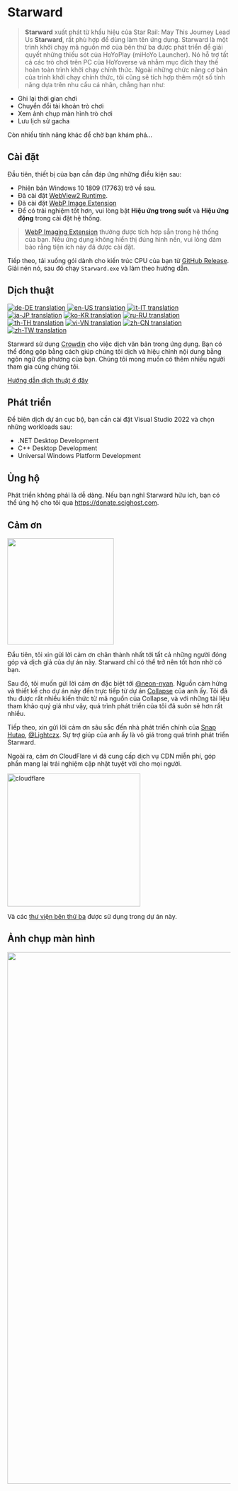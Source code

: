 # Starward

> **Starward** xuất phát từ khẩu hiệu của Star Rail: May This Journey Lead Us **Starward**, rất phù hợp để dùng làm tên ứng dụng.
> Starward là một trình khởi chạy mã nguồn mở của bên thứ ba được phát triển để giải quyết những thiếu sót của HoYoPlay (miHoYo Launcher). Nó hỗ trợ tất cả các trò chơi trên PC của HoYoverse và nhằm mục đích thay thế hoàn toàn trình khởi chạy chính thức. Ngoài những chức năng cơ bản của trình khởi chạy chính thức, tôi cũng sẽ tích hợp thêm một số tính năng dựa trên nhu cầu cá nhân, chẳng hạn như:

-  Ghi lại thời gian chơi
-  Chuyển đổi tài khoản trò chơi
-  Xem ảnh chụp màn hình trò chơi
-  Lưu lịch sử gacha

Còn nhiều tính năng khác để chờ bạn khám phá...

## Cài đặt

Đầu tiên, thiết bị của bạn cần đáp ứng những điều kiện sau:

-  Phiên bản Windows 10 1809 (17763) trở về sau.
-  Đã cài đặt [WebView2 Runtime](https://developer.microsoft.com/microsoft-edge/webview2).
-  Đã cài đặt [WebP Image Extension](https://apps.microsoft.com/detail/9pg2dk419drg)
-  Để có trải nghiệm tốt hơn, vui lòng bật **Hiệu ứng trong suốt** và **Hiệu ứng động** trong cài đặt hệ thống.

>[WebP Imaging Extension](https://apps.microsoft.com/detail/9pg2dk419drg) thường được tích hợp sẵn trong hệ thống của bạn. Nếu ứng dụng không hiển thị đúng hình nền, vui lòng đảm bảo rằng tiện ích này đã được cài đặt.

Tiếp theo, tải xuống gói dành cho kiến ​​trúc CPU của bạn từ [GitHub Release](https://github.com/Scighost/Starward/releases). Giải nén nó, sau đó chạy `Starward.exe` và làm theo hướng dẫn.

## Dịch thuật

[![de-DE translation](https://img.shields.io/badge/dynamic/json?color=blue&label=de-DE&style=flat&logo=crowdin&query=%24.progress.0.data.translationProgress&url=https%3A%2F%2Fbadges.awesome-crowdin.com%2Fstats-15878835-595799.json)](https://crowdin.com/project/starward/de)
[![en-US translation](https://img.shields.io/badge/any_text-100%25-blue?logo=crowdin&label=en-US)](https://crowdin.com/project/starward)
[![it-IT translation](https://img.shields.io/badge/dynamic/json?color=blue&label=it-IT&style=flat&logo=crowdin&query=%24.progress.2.data.translationProgress&url=https%3A%2F%2Fbadges.awesome-crowdin.com%2Fstats-15878835-595799.json)](https://crowdin.com/project/starward/it)
[![ja-JP translation](https://img.shields.io/badge/dynamic/json?color=blue&label=ja-JP&style=flat&logo=crowdin&query=%24.progress.3.data.translationProgress&url=https%3A%2F%2Fbadges.awesome-crowdin.com%2Fstats-15878835-595799.json)](https://crowdin.com/project/starward/ja)
[![ko-KR translation](https://img.shields.io/badge/dynamic/json?color=blue&label=ko-KR&style=flat&logo=crowdin&query=%24.progress.4.data.translationProgress&url=https%3A%2F%2Fbadges.awesome-crowdin.com%2Fstats-15878835-595799.json)](https://crowdin.com/project/starward/ko)
[![ru-RU translation](https://img.shields.io/badge/dynamic/json?color=blue&label=ru-RU&style=flat&logo=crowdin&query=%24.progress.5.data.translationProgress&url=https%3A%2F%2Fbadges.awesome-crowdin.com%2Fstats-15878835-595799.json)](https://crowdin.com/project/starward/ru)
[![th-TH translation](https://img.shields.io/badge/dynamic/json?color=blue&label=th-TH&style=flat&logo=crowdin&query=%24.progress.6.data.translationProgress&url=https%3A%2F%2Fbadges.awesome-crowdin.com%2Fstats-15878835-595799.json)](https://crowdin.com/project/starward/th)
[![vi-VN translation](https://img.shields.io/badge/dynamic/json?color=blue&label=vi-VN&style=flat&logo=crowdin&query=%24.progress.7.data.translationProgress&url=https%3A%2F%2Fbadges.awesome-crowdin.com%2Fstats-15878835-595799.json)](https://crowdin.com/project/starward/vi)
[![zh-CN translation](https://img.shields.io/badge/dynamic/json?color=blue&label=zh-CN&style=flat&logo=crowdin&query=%24.progress.8.data.translationProgress&url=https%3A%2F%2Fbadges.awesome-crowdin.com%2Fstats-15878835-595799.json)](https://crowdin.com/project/starward/zh-CN)
[![zh-TW translation](https://img.shields.io/badge/dynamic/json?color=blue&label=zh-TW&style=flat&logo=crowdin&query=%24.progress.9.data.translationProgress&url=https%3A%2F%2Fbadges.awesome-crowdin.com%2Fstats-15878835-595799.json)](https://crowdin.com/project/starward/zh-TW)

Starward sử dụng [Crowdin](https://crowdin.com/project/starward) cho việc dịch văn bản trong ứng dụng. Bạn có thể đóng góp bằng cách giúp chúng tôi dịch và hiệu chỉnh nội dung bằng ngôn ngữ địa phương của bạn. Chúng tôi mong muốn có thêm nhiều người tham gia cùng chúng tôi.

[Hướng dẫn dịch thuật ở đây](./docs/Localization.md)

## Phát triển

Để biên dịch dự án cục bộ, bạn cần cài đặt Visual Studio 2022 và chọn những workloads sau:

-  .NET Desktop Development
-  C++ Desktop Development
-  Universal Windows Platform Development

## Ủng hộ

Phát triển không phải là dễ dàng. Nếu bạn nghĩ Starward hữu ích, bạn có thể ủng hộ cho tôi qua https://donate.scighost.com.

## Cảm ơn

<picture>
    <source srcset="https://github.com/Scighost/Starward/assets/61003590/9d369ec3-ab7c-408f-88c2-11bfe4453208" type="image/avif" />
    <img src="https://github.com/Scighost/Starward/assets/61003590/44552992-e2c5-451f-9c2a-73176e8e4e93" width="240px" />
</picture>

Đầu tiên, tôi xin gửi lời cảm ơn chân thành nhất tới tất cả những người đóng góp và dịch giả của dự án này. Starward chỉ có thể trở nên tốt hơn nhờ có bạn.

Sau đó, tôi muốn gửi lời cảm ơn đặc biệt tới [@neon-nyan](https://github.com/neon-nyan). Nguồn cảm hứng và thiết kế cho dự án này đến trực tiếp từ dự án [Collapse](https://github.com/neon-nyan/Collapse) của anh ấy. Tôi đã thu được rất nhiều kiến ​​thức từ mã nguồn của Collapse, và với những tài liệu tham khảo quý giá như vậy, quá trình phát triển của tôi đã suôn sẻ hơn rất nhiều.

Tiếp theo, xin gửi lời cảm ơn sâu sắc đến nhà phát triển chính của [Snap Hutao](https://github.com/DGP-Studio/Snap.Hutao), [@Lightczx](https://github.com/Lightczx). Sự trợ giúp của anh ấy là vô giá trong quá trình phát triển Starward.

Ngoài ra, cảm ơn CloudFlare vì đã cung cấp dịch vụ CDN miễn phí, góp phần mang lại trải nghiệm cập nhật tuyệt vời cho mọi người.

<img alt="cloudflare" width="300px" src="https://user-images.githubusercontent.com/61003590/246605903-f19b5ae7-33f8-41ac-8130-6d0069fde27a.png" />

Và các [thư viện bên thứ ba](./docs/ThirdParty.md) được sử dụng trong dự án này.

## Ảnh chụp màn hình

<img width="1200" src="https://github.com/user-attachments/assets/513eea8a-e0bb-450b-818b-5389dc9d40e8">
